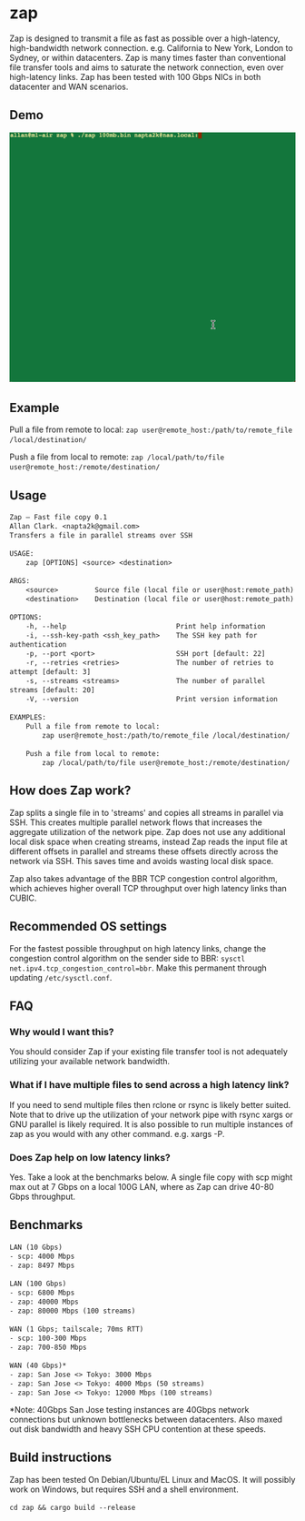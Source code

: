 # zap
Zap is designed to transmit a file as fast as possible over a high-latency, high-bandwidth network connection. e.g. California to New York, London to Sydney, or within datacenters. Zap is many times faster than conventional file transfer tools and aims to saturate the network connection, even over high-latency links. Zap has been tested with 100 Gbps NICs in both datacenter and WAN scenarios.

## Demo
<img src="https://github.com/ajclark/zap/blob/main/zap.gif?raw=true">

## Example
Pull a file from remote to local:
`zap user@remote_host:/path/to/remote_file /local/destination/`

Push a file from local to remote:
`zap /local/path/to/file user@remote_host:/remote/destination/`

## Usage
```
Zap — Fast file copy 0.1
Allan Clark. <napta2k@gmail.com>
Transfers a file in parallel streams over SSH

USAGE:
    zap [OPTIONS] <source> <destination>

ARGS:
    <source>         Source file (local file or user@host:remote_path)
    <destination>    Destination (local file or user@host:remote_path)

OPTIONS:
    -h, --help                           Print help information
    -i, --ssh-key-path <ssh_key_path>    The SSH key path for authentication
    -p, --port <port>                    SSH port [default: 22]
    -r, --retries <retries>              The number of retries to attempt [default: 3]
    -s, --streams <streams>              The number of parallel streams [default: 20]
    -V, --version                        Print version information

EXAMPLES:
	Pull a file from remote to local:
		zap user@remote_host:/path/to/remote_file /local/destination/

	Push a file from local to remote:
		zap /local/path/to/file user@remote_host:/remote/destination/
```

## How does Zap work?
Zap splits a single file in to 'streams' and copies all streams in parallel via SSH. This creates multiple parallel network flows that increases the aggregate utilization of the network pipe. Zap does not use any additional local disk space when creating streams, instead Zap reads the input file at different offsets in parallel and streams these offsets directly across the network via SSH. This saves time and avoids wasting local disk space. 

Zap also takes advantage of the BBR TCP congestion control algorithm, which achieves higher overall TCP throughput over high latency links than CUBIC.

## Recommended OS settings
For the fastest possible throughput on high latency links, change the congestion control algorithm on the sender side to BBR: `sysctl net.ipv4.tcp_congestion_control=bbr`. Make this permanent through updating `/etc/sysctl.conf`.

## FAQ
### Why would I want this?
You should consider Zap if your existing file transfer tool is not adequately utilizing your available network bandwidth.

### What if I have multiple files to send across a high latency link?
If you need to send multiple files then rclone or rsync is likely better suited. Note that to drive up the utilization of your network pipe with rsync xargs or GNU parallel is likely required. It is also possible to run multiple instances of zap as you would with any other command. e.g. xargs -P.

### Does Zap help on low latency links?
Yes. Take a look at the benchmarks below. A single file copy with scp might max out at 7 Gbps on a local 100G LAN, where as Zap can drive 40-80 Gbps throughput.

## Benchmarks
``` 
LAN (10 Gbps)
- scp: 4000 Mbps
- zap: 8497 Mbps

LAN (100 Gbps)
- scp: 6800 Mbps
- zap: 40000 Mbps
- zap: 80000 Mbps (100 streams)

WAN (1 Gbps; tailscale; 70ms RTT)
- scp: 100-300 Mbps
- zap: 700-850 Mbps

WAN (40 Gbps)*
- zap: San Jose <> Tokyo: 3000 Mbps
- zap: San Jose <> Tokyo: 4000 Mbps (50 streams)
- zap: San Jose <> Tokyo: 12000 Mbps (100 streams)
```
*Note: 40Gbps San Jose testing instances are 40Gbps network connections but unknown bottlenecks between datacenters. Also maxed out disk bandwidth and heavy SSH CPU contention at these speeds.

## Build instructions
Zap has been tested On Debian/Ubuntu/EL Linux and MacOS. It will possibly work on Windows, but requires SSH and a shell environment.

`cd zap && cargo build --release`
